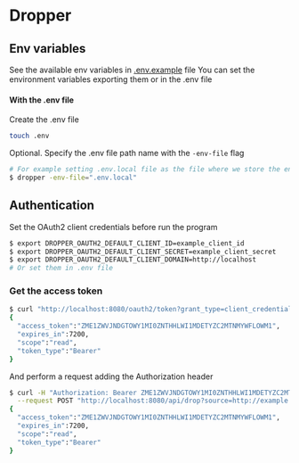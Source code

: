 # Dropper

## Env variables

See the available env variables in [.env.example](./.env.example) file
You can set the environment variables exporting them or in the .env file

#### With the .env file

Create the .env file
```sh
touch .env
```

Optional. Specify the .env file path name with the ```-env-file``` flag
```sh
# For example setting .env.local file as the file where we store the environment variables
$ dropper -env-file=".env.local"
```

## Authentication

Set the OAuth2 client credentials before run the program

```sh
$ export DROPPER_OAUTH2_DEFAULT_CLIENT_ID=example_client_id
$ export DROPPER_OAUTH2_DEFAULT_CLIENT_SECRET=example_client_secret
$ export DROPPER_OAUTH2_DEFAULT_CLIENT_DOMAIN=http://localhost
# Or set them in .env file
```

### Get the access token

```sh
$ curl "http://localhost:8080/oauth2/token?grant_type=client_credentials&client_id=example_client_id&client_secret=example_client_secret&scope=read"
{
  "access_token":"ZME1ZWVJNDGTOWY1MI0ZNTHHLWI1MDETYZC2MTNMYWFLOWM1",
  "expires_in":7200,
  "scope":"read",
  "token_type":"Bearer"
}
```

And perform a request adding the Authorization header
```sh
$ curl -H "Authorization: Bearer ZME1ZWVJNDGTOWY1MI0ZNTHHLWI1MDETYZC2MTNMYWFLOWM1" \
  --request POST "http://localhost:8080/api/drop?source=http://example.com"
{
  "access_token":"ZME1ZWVJNDGTOWY1MI0ZNTHHLWI1MDETYZC2MTNMYWFLOWM1",
  "expires_in":7200,
  "scope":"read",
  "token_type":"Bearer"
}
```
